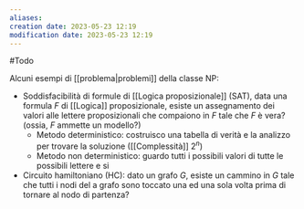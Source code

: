 ```yaml
---
aliases: 
creation date: 2023-05-23 12:19
modification date: 2023-05-23 12:19
---
```


#Todo


Alcuni esempi di [[problema|problemi]] della classe NP:
- Soddisfacibilità di formule di [[Logica proposizionale]] (SAT), data una formula $F$ di [[Logica]] proposizionale, esiste un assegnamento dei valori alle lettere proposizionali che compaiono in $F$ tale che $F$ è vera? (ossia, $F$ ammette un modello?)
  - Metodo deterministico: costruisco una tabella di verità e la analizzo per trovare la soluzione ([[Complessità]] $2^n$)
  - Metodo non deterministico: guardo tutti i possibili valori di tutte le possibili lettere e si
- Circuito hamiltoniano (HC): dato un grafo $G$, esiste un cammino in $G$ tale che tutti i nodi del a grafo sono toccato una ed una sola volta prima di tornare al nodo di partenza?